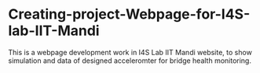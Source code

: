 # Creating-project-Webpage-for-I4S-lab-IIT-Mandi
This is a webpage development work in I4S Lab IIT Mandi website, to show simulation and data of designed acceleromter for bridge health monitoring. 
